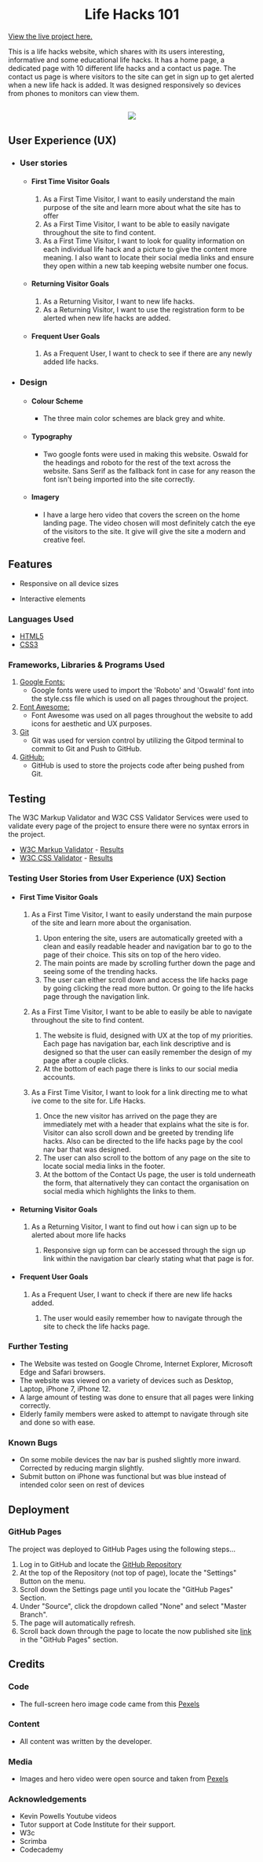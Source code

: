 <h1 align="center">Life Hacks 101</h1>

[View the live project here.](https://jjconway23.github.io/html-css-project-1/life-hacks.html)

This is a life hacks website, which shares with its users interesting, informative and some educational life hacks. It has a home page, a dedicated page with 10 different life hacks and a contact us page. The contact us page is where visitors to the site can get in sign up to get alerted when a new life hack is added. It was designed responsively so devices from phones to monitors can view them.

<h2 align="center"><img src="images/am-i-responsive.png"></h2>

## User Experience (UX)

-   ### User stories

    -   #### First Time Visitor Goals

        1. As a First Time Visitor, I want to easily understand the main purpose of the site and learn more about what the site has to offer
        2. As a First Time Visitor, I want to be able to easily navigate throughout the site to find content.
        3. As a First Time Visitor, I want to look for quality information on each individual life hack and a picture to give the content more meaning. I also want to locate their social media links and ensure they open within a new tab keeping website number one focus.

    -   #### Returning Visitor Goals

        1. As a Returning Visitor, I want to new life hacks.
        2. As a Returning Visitor, I want to use the registration form to be alerted when new life hacks are added.

    -   #### Frequent User Goals
        1. As a Frequent User, I want to check to see if there are any newly added life hacks.

-   ### Design
    -   #### Colour Scheme
        -   The three main color schemes are black grey and white.
    -   #### Typography
        -   Two google fonts were used in making this website. Oswald for the headings and roboto for the rest of the text across the website. Sans Serif as the fallback font in case for any reason the font isn't being imported into the site correctly. 
    -   #### Imagery
        -   I have a large hero video that covers the screen on the home landing page. The video chosen will most definitely catch the eye of the visitors to the site. It give will give the site a modern and creative feel.

## Features

-   Responsive on all device sizes

-   Interactive elements

### Languages Used

-   [HTML5](https://en.wikipedia.org/wiki/HTML5)
-   [CSS3](https://en.wikipedia.org/wiki/Cascading_Style_Sheets)

### Frameworks, Libraries & Programs Used

1. [Google Fonts:](https://fonts.google.com/)
    - Google fonts were used to import the 'Roboto' and 'Oswald' font into the style.css file which is used on all pages throughout the project.
1. [Font Awesome:](https://fontawesome.com/)
    - Font Awesome was used on all pages throughout the website to add icons for aesthetic and UX purposes.
1. [Git](https://git-scm.com/)
    - Git was used for version control by utilizing the Gitpod terminal to commit to Git and Push to GitHub.
1. [GitHub:](https://github.com/)
    - GitHub is used to store the projects code after being pushed from Git.

## Testing

The W3C Markup Validator and W3C CSS Validator Services were used to validate every page of the project to ensure there were no syntax errors in the project.

-   [W3C Markup Validator](https://jigsaw.w3.org/css-validator/#validate_by_input) - [Results]()
-   [W3C CSS Validator](https://jigsaw.w3.org/css-validator/#validate_by_input) - [Results](http://jigsaw.w3.org/css-validator/validator$link)

### Testing User Stories from User Experience (UX) Section

-   #### First Time Visitor Goals

    1. As a First Time Visitor, I want to easily understand the main purpose of the site and learn more about the organisation.

        1. Upon entering the site, users are automatically greeted with a clean and easily readable header and navigation bar to go to the page of their choice. This sits on top of the hero video.
        2. The main points are made by scrolling further down the page and seeing some of the trending hacks.
        3. The user can either scroll down and access the life hacks page by going clicking the read more button. Or going to the life hacks page through the navigation link.

    2. As a First Time Visitor, I want to be able to easily be able to navigate throughout the site to find content.

        1. The website is fluid, designed with UX at the top of my priorities. Each page has  navigation bar, each link descriptive and is designed so that the user can easily remember the design of my page after a couple clicks.
        2. At the bottom of each page there is links to our social media accounts.

    3. As a First Time Visitor, I want to look for a link directing me to what ive come to the site for. Life Hacks.
        1. Once the new visitor has arrived on the page they are immediately met with a header that explains what the site is for. Visitor can also scroll down and be greeted by trending life hacks. Also can be directed to the life hacks page by the cool nav bar that was designed.
        2. The user can also scroll to the bottom of any page on the site to locate social media links in the footer.
        3. At the bottom of the Contact Us page, the user is told underneath the form, that alternatively they can contact the organisation on social media which highlights the links to them.

-   #### Returning Visitor Goals

    1. As a Returning Visitor, I want to find out how i can sign up to be alerted about more life hacks

        1. Responsive sign up form can be accessed through the sign up link within the navigation bar clearly stating what that page is for.
    

-   #### Frequent User Goals

    1. As a Frequent User, I want to check if there are new life hacks added.

        1. The user would easily remember how to navigate through the site to check the life hacks page.


### Further Testing

-   The Website was tested on Google Chrome, Internet Explorer, Microsoft Edge and Safari browsers.
-   The website was viewed on a variety of devices such as Desktop, Laptop, iPhone 7, iPhone 12.
-   A large amount of testing was done to ensure that all pages were linking correctly.
-   Elderly family members were asked to attempt to navigate through site and done so with ease.

### Known Bugs

-   On some mobile devices the nav bar is pushed slightly more inward. Corrected by reducing margin slightly.
-   Submit button on iPhone was functional but was blue instead of intended color seen on rest of devices

## Deployment

### GitHub Pages

The project was deployed to GitHub Pages using the following steps...

1. Log in to GitHub and locate the [GitHub Repository](https://github.com/)
2. At the top of the Repository (not top of page), locate the "Settings" Button on the menu.
3. Scroll down the Settings page until you locate the "GitHub Pages" Section.
4. Under "Source", click the dropdown called "None" and select "Master Branch".
5. The page will automatically refresh.
6. Scroll back down through the page to locate the now published site [link](https://github.com) in the "GitHub Pages" section.


## Credits

### Code

-   The full-screen hero image code came from this [Pexels](https://www.pexels.com/)


### Content

-   All content was written by the developer.

### Media

-   Images and hero video were open source and taken from [Pexels](https://www.pexels.com/)

### Acknowledgements
- Kevin Powells Youtube videos
-   Tutor support at Code Institute for their support.
- W3c
- Scrimba
- Codecademy

